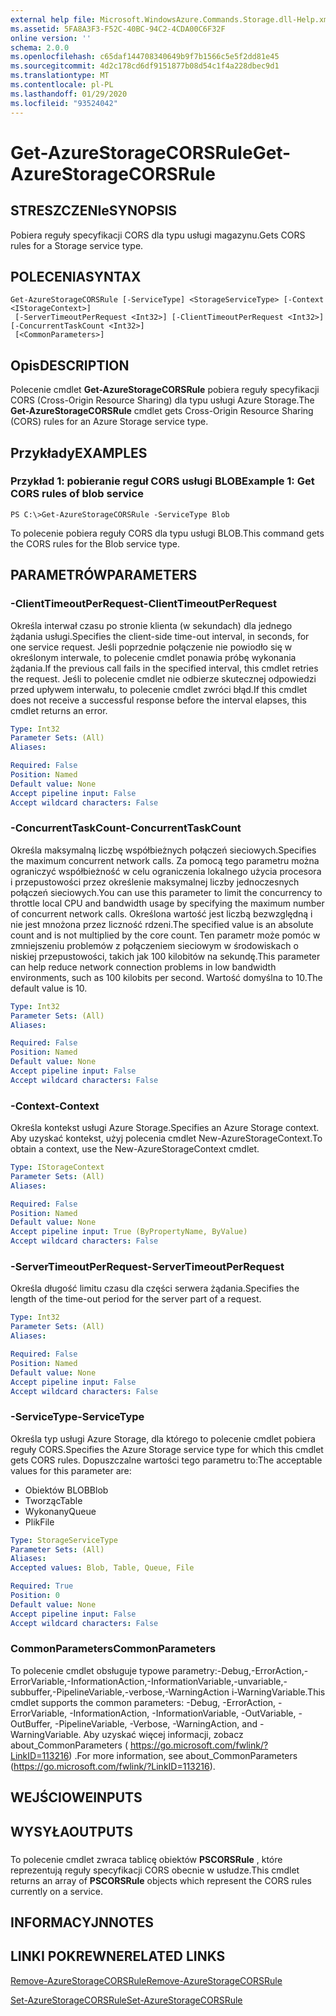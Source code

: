 ```yaml
---
external help file: Microsoft.WindowsAzure.Commands.Storage.dll-Help.xml
ms.assetid: 5FA8A3F3-F52C-40BC-94C2-4CDA00C6F32F
online version: ''
schema: 2.0.0
ms.openlocfilehash: c65daf144708340649b9f7b1566c5e5f2dd81e45
ms.sourcegitcommit: 4d2c178cd6df9151877b08d54c1f4a228dbec9d1
ms.translationtype: MT
ms.contentlocale: pl-PL
ms.lasthandoff: 01/29/2020
ms.locfileid: "93524042"
---
```

# <span data-ttu-id="22abb-101">Get-AzureStorageCORSRule</span><span class="sxs-lookup"><span data-stu-id="22abb-101">Get-AzureStorageCORSRule</span></span>

## <span data-ttu-id="22abb-102">STRESZCZENIe</span><span class="sxs-lookup"><span data-stu-id="22abb-102">SYNOPSIS</span></span>
<span data-ttu-id="22abb-103">Pobiera reguły specyfikacji CORS dla typu usługi magazynu.</span><span class="sxs-lookup"><span data-stu-id="22abb-103">Gets CORS rules for a Storage service type.</span></span>

## <span data-ttu-id="22abb-104">POLECENIA</span><span class="sxs-lookup"><span data-stu-id="22abb-104">SYNTAX</span></span>

```
Get-AzureStorageCORSRule [-ServiceType] <StorageServiceType> [-Context <IStorageContext>]
 [-ServerTimeoutPerRequest <Int32>] [-ClientTimeoutPerRequest <Int32>] [-ConcurrentTaskCount <Int32>]
 [<CommonParameters>]
```

## <span data-ttu-id="22abb-105">Opis</span><span class="sxs-lookup"><span data-stu-id="22abb-105">DESCRIPTION</span></span>
<span data-ttu-id="22abb-106">Polecenie cmdlet **Get-AzureStorageCORSRule** pobiera reguły specyfikacji CORS (Cross-Origin Resource Sharing) dla typu usługi Azure Storage.</span><span class="sxs-lookup"><span data-stu-id="22abb-106">The **Get-AzureStorageCORSRule** cmdlet gets Cross-Origin Resource Sharing (CORS) rules for an Azure Storage service type.</span></span>

## <span data-ttu-id="22abb-107">Przykłady</span><span class="sxs-lookup"><span data-stu-id="22abb-107">EXAMPLES</span></span>

### <span data-ttu-id="22abb-108">Przykład 1: pobieranie reguł CORS usługi BLOB</span><span class="sxs-lookup"><span data-stu-id="22abb-108">Example 1: Get CORS rules of blob service</span></span>
```
PS C:\>Get-AzureStorageCORSRule -ServiceType Blob
```

<span data-ttu-id="22abb-109">To polecenie pobiera reguły CORS dla typu usługi BLOB.</span><span class="sxs-lookup"><span data-stu-id="22abb-109">This command gets the CORS rules for the Blob service type.</span></span>

## <span data-ttu-id="22abb-110">PARAMETRÓW</span><span class="sxs-lookup"><span data-stu-id="22abb-110">PARAMETERS</span></span>

### <span data-ttu-id="22abb-111">-ClientTimeoutPerRequest</span><span class="sxs-lookup"><span data-stu-id="22abb-111">-ClientTimeoutPerRequest</span></span>
<span data-ttu-id="22abb-112">Określa interwał czasu po stronie klienta (w sekundach) dla jednego żądania usługi.</span><span class="sxs-lookup"><span data-stu-id="22abb-112">Specifies the client-side time-out interval, in seconds, for one service request.</span></span>
<span data-ttu-id="22abb-113">Jeśli poprzednie połączenie nie powiodło się w określonym interwale, to polecenie cmdlet ponawia próbę wykonania żądania.</span><span class="sxs-lookup"><span data-stu-id="22abb-113">If the previous call fails in the specified interval, this cmdlet retries the request.</span></span>
<span data-ttu-id="22abb-114">Jeśli to polecenie cmdlet nie odbierze skutecznej odpowiedzi przed upływem interwału, to polecenie cmdlet zwróci błąd.</span><span class="sxs-lookup"><span data-stu-id="22abb-114">If this cmdlet does not receive a successful response before the interval elapses, this cmdlet returns an error.</span></span>

```yaml
Type: Int32
Parameter Sets: (All)
Aliases: 

Required: False
Position: Named
Default value: None
Accept pipeline input: False
Accept wildcard characters: False
```

### <span data-ttu-id="22abb-115">-ConcurrentTaskCount</span><span class="sxs-lookup"><span data-stu-id="22abb-115">-ConcurrentTaskCount</span></span>
<span data-ttu-id="22abb-116">Określa maksymalną liczbę współbieżnych połączeń sieciowych.</span><span class="sxs-lookup"><span data-stu-id="22abb-116">Specifies the maximum concurrent network calls.</span></span>
<span data-ttu-id="22abb-117">Za pomocą tego parametru można ograniczyć współbieżność w celu ograniczenia lokalnego użycia procesora i przepustowości przez określenie maksymalnej liczby jednoczesnych połączeń sieciowych.</span><span class="sxs-lookup"><span data-stu-id="22abb-117">You can use this parameter to limit the concurrency to throttle local CPU and bandwidth usage by specifying the maximum number of concurrent network calls.</span></span>
<span data-ttu-id="22abb-118">Określona wartość jest liczbą bezwzględną i nie jest mnożona przez liczność rdzeni.</span><span class="sxs-lookup"><span data-stu-id="22abb-118">The specified value is an absolute count and is not multiplied by the core count.</span></span>
<span data-ttu-id="22abb-119">Ten parametr może pomóc w zmniejszeniu problemów z połączeniem sieciowym w środowiskach o niskiej przepustowości, takich jak 100 kilobitów na sekundę.</span><span class="sxs-lookup"><span data-stu-id="22abb-119">This parameter can help reduce network connection problems in low bandwidth environments, such as 100 kilobits per second.</span></span>
<span data-ttu-id="22abb-120">Wartość domyślna to 10.</span><span class="sxs-lookup"><span data-stu-id="22abb-120">The default value is 10.</span></span>

```yaml
Type: Int32
Parameter Sets: (All)
Aliases: 

Required: False
Position: Named
Default value: None
Accept pipeline input: False
Accept wildcard characters: False
```

### <span data-ttu-id="22abb-121">-Context</span><span class="sxs-lookup"><span data-stu-id="22abb-121">-Context</span></span>
<span data-ttu-id="22abb-122">Określa kontekst usługi Azure Storage.</span><span class="sxs-lookup"><span data-stu-id="22abb-122">Specifies an Azure Storage context.</span></span>
<span data-ttu-id="22abb-123">Aby uzyskać kontekst, użyj polecenia cmdlet New-AzureStorageContext.</span><span class="sxs-lookup"><span data-stu-id="22abb-123">To obtain a context, use the New-AzureStorageContext cmdlet.</span></span>

```yaml
Type: IStorageContext
Parameter Sets: (All)
Aliases: 

Required: False
Position: Named
Default value: None
Accept pipeline input: True (ByPropertyName, ByValue)
Accept wildcard characters: False
```

### <span data-ttu-id="22abb-124">-ServerTimeoutPerRequest</span><span class="sxs-lookup"><span data-stu-id="22abb-124">-ServerTimeoutPerRequest</span></span>
<span data-ttu-id="22abb-125">Określa długość limitu czasu dla części serwera żądania.</span><span class="sxs-lookup"><span data-stu-id="22abb-125">Specifies the length of the time-out period for the server part of a request.</span></span>

```yaml
Type: Int32
Parameter Sets: (All)
Aliases: 

Required: False
Position: Named
Default value: None
Accept pipeline input: False
Accept wildcard characters: False
```

### <span data-ttu-id="22abb-126">-ServiceType</span><span class="sxs-lookup"><span data-stu-id="22abb-126">-ServiceType</span></span>
<span data-ttu-id="22abb-127">Określa typ usługi Azure Storage, dla którego to polecenie cmdlet pobiera reguły CORS.</span><span class="sxs-lookup"><span data-stu-id="22abb-127">Specifies the Azure Storage service type for which this cmdlet gets CORS rules.</span></span>
<span data-ttu-id="22abb-128">Dopuszczalne wartości tego parametru to:</span><span class="sxs-lookup"><span data-stu-id="22abb-128">The acceptable values for this parameter are:</span></span>

- <span data-ttu-id="22abb-129">Obiektów BLOB</span><span class="sxs-lookup"><span data-stu-id="22abb-129">Blob</span></span> 
- <span data-ttu-id="22abb-130">Tworząc</span><span class="sxs-lookup"><span data-stu-id="22abb-130">Table</span></span> 
- <span data-ttu-id="22abb-131">Wykonany</span><span class="sxs-lookup"><span data-stu-id="22abb-131">Queue</span></span> 
- <span data-ttu-id="22abb-132">Plik</span><span class="sxs-lookup"><span data-stu-id="22abb-132">File</span></span>

```yaml
Type: StorageServiceType
Parameter Sets: (All)
Aliases: 
Accepted values: Blob, Table, Queue, File

Required: True
Position: 0
Default value: None
Accept pipeline input: False
Accept wildcard characters: False
```

### <span data-ttu-id="22abb-133">CommonParameters</span><span class="sxs-lookup"><span data-stu-id="22abb-133">CommonParameters</span></span>
<span data-ttu-id="22abb-134">To polecenie cmdlet obsługuje typowe parametry:-Debug,-ErrorAction,-ErrorVariable,-InformationAction,-InformationVariable,-unvariable,-subbuffer,-PipelineVariable,-verbose,-WarningAction i-WarningVariable.</span><span class="sxs-lookup"><span data-stu-id="22abb-134">This cmdlet supports the common parameters: -Debug, -ErrorAction, -ErrorVariable, -InformationAction, -InformationVariable, -OutVariable, -OutBuffer, -PipelineVariable, -Verbose, -WarningAction, and -WarningVariable.</span></span> <span data-ttu-id="22abb-135">Aby uzyskać więcej informacji, zobacz about_CommonParameters ( https://go.microsoft.com/fwlink/?LinkID=113216) .</span><span class="sxs-lookup"><span data-stu-id="22abb-135">For more information, see about_CommonParameters (https://go.microsoft.com/fwlink/?LinkID=113216).</span></span>

## <span data-ttu-id="22abb-136">WEJŚCIOWE</span><span class="sxs-lookup"><span data-stu-id="22abb-136">INPUTS</span></span>

## <span data-ttu-id="22abb-137">WYSYŁA</span><span class="sxs-lookup"><span data-stu-id="22abb-137">OUTPUTS</span></span>

###  
<span data-ttu-id="22abb-138">To polecenie cmdlet zwraca tablicę obiektów **PSCORSRule** , które reprezentują reguły specyfikacji CORS obecnie w usłudze.</span><span class="sxs-lookup"><span data-stu-id="22abb-138">This cmdlet returns an array of **PSCORSRule** objects which represent the CORS rules currently on a service.</span></span>

## <span data-ttu-id="22abb-139">INFORMACYJN</span><span class="sxs-lookup"><span data-stu-id="22abb-139">NOTES</span></span>

## <span data-ttu-id="22abb-140">LINKI POKREWNE</span><span class="sxs-lookup"><span data-stu-id="22abb-140">RELATED LINKS</span></span>

[<span data-ttu-id="22abb-141">Remove-AzureStorageCORSRule</span><span class="sxs-lookup"><span data-stu-id="22abb-141">Remove-AzureStorageCORSRule</span></span>](./Remove-AzureStorageCORSRule.md)

[<span data-ttu-id="22abb-142">Set-AzureStorageCORSRule</span><span class="sxs-lookup"><span data-stu-id="22abb-142">Set-AzureStorageCORSRule</span></span>](./Set-AzureStorageCORSRule.md)


